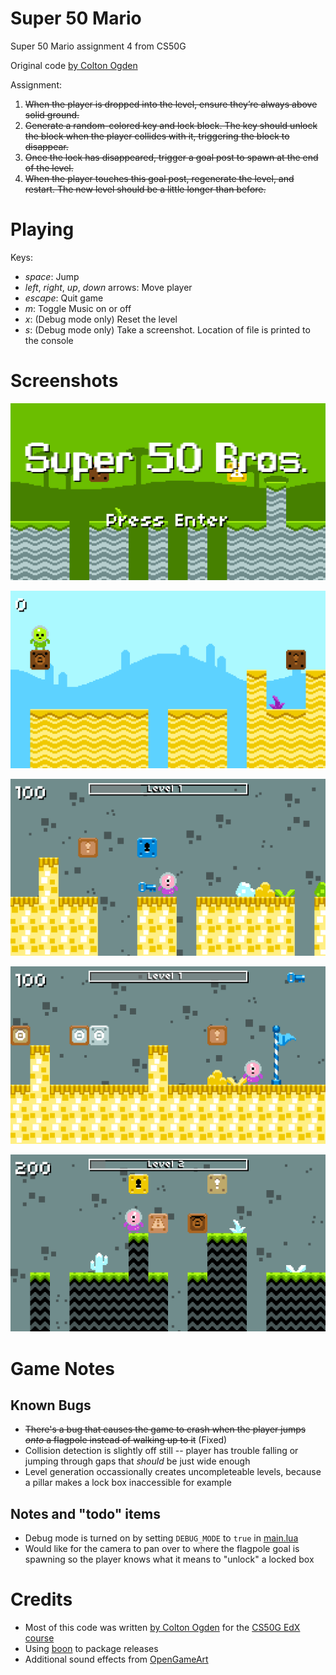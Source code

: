 # Super 50 Mario

Super 50 Mario assignment 4 from CS50G

Original code [by Colton Ogden](https://cs50.harvard.edu/games/2018/projects/4/mario/)

Assignment:

1. ~~When the player is dropped into the level, ensure they’re always above solid ground.~~
2. ~~Generate a random-colored key and lock block. The key should unlock the block when the player collides with it, triggering the block to disappear.~~
3. ~~Once the lock has disappeared, trigger a goal post to spawn at the end of the level.~~
4. ~~When the player touches this goal post, regenerate the level, and restart. The new level should be a little longer than before.~~


# Playing

Keys:

* *space*: Jump
* *left*, *right*, *up*, *down* arrows: Move player
* *escape*: Quit game
* *m*: Toggle Music on or off
* *x*: (Debug mode only) Reset the level
* *s*: (Debug mode only) Take a screenshot. Location of file is printed to the console

# Screenshots

![Title screen](images/titlescreen.png)

![Not spawning over a chasm](images/spawn1.png)

![Lock and key](images/lockandkey.png)

![Flagpole goal post](images/flaggoal.png)

![Level 2](images/level2.png)


# Game Notes

## Known Bugs

* ~~There's a bug that causes the game to crash when the player jumps *onto* a flagpole instead of walking up to it~~ (Fixed)
* Collision detection is slightly off still -- player has trouble falling or jumping through gaps that *should* be just wide enough
* Level generation occassionally creates uncompleteable levels, because a pillar makes a lock box inaccessible for example

## Notes and "todo" items

* Debug mode is turned on by setting `DEBUG_MODE` to `true` in [main.lua](main.lua)
* Would like for the camera to pan over to where the flagpole goal is spawning so the player knows what it means to "unlock" a locked box


# Credits

* Most of this code was written [by Colton Ogden](https://cs50.harvard.edu/games/2018/projects/4/mario/) for the [CS50G EdX course](https://learning.edx.org/course/course-v1:HarvardX+CS50G+Games/home)
* Using [boon](https://github.com/camchenry/boon) to package releases
* Additional sound effects from [OpenGameArt](https://opengameart.org/content/victory)
